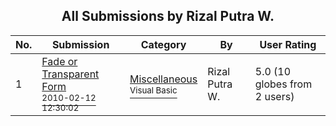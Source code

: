 ﻿<div align="center">

## All Submissions by Rizal Putra W\.

</div>

No.  | Submission | Category | By   | User Rating
---- | ---------- | -------- | ---- | -----------
1 | [Fade or Transparent Form<br /><sup>2010-02-12 12:30:02</sup>](https://github.com/Planet-Source-Code/rizal-putra-w-fade-or-transparent-form__1-72919) | [Miscellaneous<br /><sup>Visual Basic</sup>](../ByCategory/miscellaneous__1-1.md) | Rizal Putra W\. | 5.0 (10 globes from 2 users)

